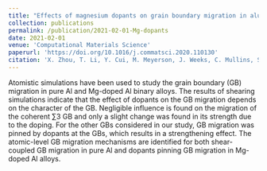 ```yaml
---
title: "Effects of magnesium dopants on grain boundary migration in aluminum-magnesium alloys"
collection: publications
permalink: /publication/2021-02-01-Mg-dopants
date: 2021-02-01
venue: 'Computational Materials Science'
paperurl: 'https://doi.org/10.1016/j.commatsci.2020.110130'
citation: 'X. Zhou, T. Li, Y. Cui, M. Meyerson, J. Weeks, C. Mullins, S. Yang, Y. Liu, L. Zhu &quot;Effects of magnesium dopants on grain boundary migration in aluminum-magnesium alloys. &quot; <i>Computational Materials Science</i>. 2021: 188, 110130.'
---
```


Atomistic simulations have been used to study the grain boundary (GB) migration in pure Al and Mg-doped Al binary alloys. The results of shearing simulations indicate that the effect of dopants on the GB migration depends on the character of the GB. Negligible influence is found on the migration of the coherent ∑3 GB and only a slight change was found in its strength due to the doping. For the other GBs considered in our study, GB migration was pinned by dopants at the GBs, which results in a strengthening effect. The atomic-level GB migration mechanisms are identified for both shear-coupled GB migration in pure Al and dopants pinning GB migration in Mg-doped Al alloys.
